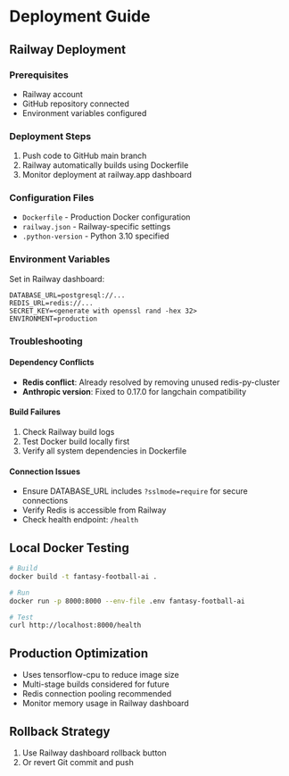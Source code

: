 # Deployment Guide

## Railway Deployment

### Prerequisites
- Railway account
- GitHub repository connected
- Environment variables configured

### Deployment Steps
1. Push code to GitHub main branch
2. Railway automatically builds using Dockerfile
3. Monitor deployment at railway.app dashboard

### Configuration Files
- `Dockerfile` - Production Docker configuration
- `railway.json` - Railway-specific settings
- `.python-version` - Python 3.10 specified

### Environment Variables
Set in Railway dashboard:
```
DATABASE_URL=postgresql://...
REDIS_URL=redis://...
SECRET_KEY=<generate with openssl rand -hex 32>
ENVIRONMENT=production
```

### Troubleshooting

#### Dependency Conflicts
- **Redis conflict**: Already resolved by removing unused redis-py-cluster
- **Anthropic version**: Fixed to 0.17.0 for langchain compatibility

#### Build Failures
1. Check Railway build logs
2. Test Docker build locally first
3. Verify all system dependencies in Dockerfile

#### Connection Issues
- Ensure DATABASE_URL includes `?sslmode=require` for secure connections
- Verify Redis is accessible from Railway
- Check health endpoint: `/health`

## Local Docker Testing
```bash
# Build
docker build -t fantasy-football-ai .

# Run
docker run -p 8000:8000 --env-file .env fantasy-football-ai

# Test
curl http://localhost:8000/health
```

## Production Optimization
- Uses tensorflow-cpu to reduce image size
- Multi-stage builds considered for future
- Redis connection pooling recommended
- Monitor memory usage in Railway dashboard

## Rollback Strategy
1. Use Railway dashboard rollback button
2. Or revert Git commit and push